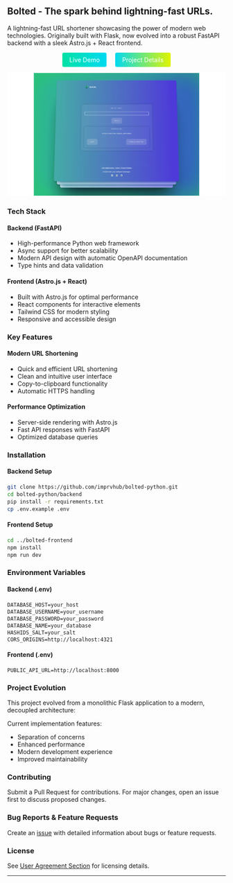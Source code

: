 ## Bolted - The spark behind lightning-fast URLs.

A lightning-fast URL shortener showcasing the power of modern web technologies. Originally built with Flask, now evolved into a robust FastAPI backend with a sleek Astro.js + React frontend.

<div align="center">
<a href="https://bolted.site" style="display: inline-block; padding: 8px 16px; margin: 0 8px; background: linear-gradient(to right, #00E1A5, #00DAF1); color: white; text-decoration: none; border-radius: 4px;">Live Demo</a>
<a href="https://ivanluna.dev/projects/post-python-bolted/" style="display: inline-block; padding: 8px 16px; margin: 0 8px; background: linear-gradient(to right, #00DAF1, #E1F400); color: white; text-decoration: none; border-radius: 4px;">Project Details</a>
</div>

![Preview](./public/assets/misc/preview.png)

### Tech Stack

#### Backend (FastAPI)
- High-performance Python web framework
- Async support for better scalability
- Modern API design with automatic OpenAPI documentation
- Type hints and data validation

#### Frontend (Astro.js + React)
- Built with Astro.js for optimal performance
- React components for interactive elements
- Tailwind CSS for modern styling
- Responsive and accessible design

### Key Features

#### Modern URL Shortening
- Quick and efficient URL shortening
- Clean and intuitive user interface
- Copy-to-clipboard functionality
- Automatic HTTPS handling

#### Performance Optimization
- Server-side rendering with Astro.js
- Fast API responses with FastAPI
- Optimized database queries

### Installation

#### Backend Setup
```bash
git clone https://github.com/imprvhub/bolted-python.git
cd bolted-python/backend
pip install -r requirements.txt
cp .env.example .env
```

#### Frontend Setup
```bash
cd ../bolted-frontend
npm install
npm run dev
```

### Environment Variables

#### Backend (.env)
```env
DATABASE_HOST=your_host
DATABASE_USERNAME=your_username
DATABASE_PASSWORD=your_password
DATABASE_NAME=your_database
HASHIDS_SALT=your_salt
CORS_ORIGINS=http://localhost:4321
```

#### Frontend (.env)
```env
PUBLIC_API_URL=http://localhost:8000
```

### Project Evolution

This project evolved from a monolithic Flask application to a modern, decoupled architecture:

Current implementation features:
- Separation of concerns
- Enhanced performance
- Modern development experience
- Improved maintainability

### Contributing

Submit a Pull Request for contributions. For major changes, open an issue first to discuss proposed changes.

### Bug Reports & Feature Requests

Create an [issue](https://github.com/imprvhub/bolted-frontend/issues/new) with detailed information about bugs or feature requests.

### License

See [User Agreement Section](https://bolted.site) for licensing details.

---
